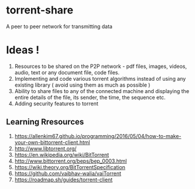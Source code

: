 # torrent-share
A peer to peer network for transmitting data

# Ideas !
1. Resources to be shared on the P2P network - pdf files, images, videos, audio, text or any document file, code files.
2. Implementing and code various torrent algorithms instead of using any existing library ( avoid using them as much as possible ) 
3. Ability to share files to any of the connected machine and displaying the entire details of the file, its sender, the time, the sequence etc.
4. Adding security features to torrent

## Learning Rresources
1. <a href = "https://allenkim67.github.io/programming/2016/05/04/how-to-make-your-own-bittorrent-client.html">https://allenkim67.github.io/programming/2016/05/04/how-to-make-your-own-bittorrent-client.html</a>
2. <a href = "http://www.libtorrent.org/">http://www.libtorrent.org/</a>
3. <a href = "https://en.wikipedia.org/wiki/BitTorrent">https://en.wikipedia.org/wiki/BitTorrent</a>
4. <a href = "http://www.bittorrent.org/beps/bep_0003.html">http://www.bittorrent.org/beps/bep_0003.html</a>
5. <a href = "https://wiki.theory.org/BitTorrentSpecification">https://wiki.theory.org/BitTorrentSpecification</a>
6. <a href = "https://github.com/vaibhav-walia/vaiTorrent">https://github.com/vaibhav-walia/vaiTorrent</a>
7. <a href = "https://roadmap.sh/guides/torrent-client">https://roadmap.sh/guides/torrent-client</a>
